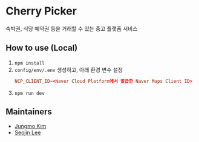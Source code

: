# Cherry Picker

숙박권, 식당 예약권 등을 거래할 수 있는 중고 플랫폼 서비스

## How to use (Local)

1. `npm install`
2. `config/env/.env` 생성하고, 아래 환경 변수 설정
    ```conf
    NCP_CLIENT_ID=<Naver Cloud Platform에서 발급한 Naver Maps Client ID>
    ```
3. `npm run dev`

## Maintainers

- [Jungmo Kim](https://github.com/cadenzah)
- [Seojin Lee](https://github.com/SEOJIN-LEE)
